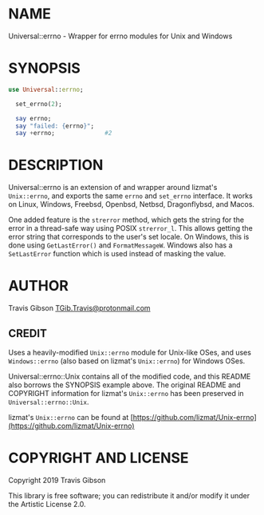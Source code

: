 NAME
====

Universal::errno - Wrapper for errno modules for Unix and Windows

SYNOPSIS
========

```raku
use Universal::errno;

  set_errno(2);

  say errno;
  say "failed: {errno}";
  say +errno;              #2
```

DESCRIPTION
===========

Universal::errno is an extension of and wrapper around lizmat's `Unix::errno`, and exports the same `errno` and `set_errno` interface. It works on Linux, Windows, Freebsd, Openbsd, Netbsd, Dragonflybsd, and Macos.

One added feature is the `strerror` method, which gets the string for the error in a thread-safe way using POSIX `strerror_l`. This allows getting the error string that corresponds to the user's set locale. On Windows, this is done using `GetLastError()` and `FormatMessageW`. Windows also has a `SetLastError` function which is used instead of masking the value.

AUTHOR
======

Travis Gibson <TGib.Travis@protonmail.com>

CREDIT
------

Uses a heavily-modified `Unix::errno` module for Unix-like OSes, and uses `Windows::errno` (also based on lizmat's `Unix::errno`) for Windows OSes.

Universal::errno::Unix contains all of the modified code, and this README also borrows the SYNOPSIS example above. The original README and COPYRIGHT information for lizmat's `Unix::errno` has been preserved in `Universal::errno::Unix`.

lizmat's `Unix::errno` can be found at [https://github.com/lizmat/Unix-errno](https://github.com/lizmat/Unix-errno)

COPYRIGHT AND LICENSE
=====================

Copyright 2019 Travis Gibson

This library is free software; you can redistribute it and/or modify it under the Artistic License 2.0.

